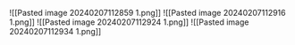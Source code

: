 ![[Pasted image 20240207112859 1.png]]
![[Pasted image 20240207112916 1.png]]
![[Pasted image 20240207112924 1.png]]
![[Pasted image 20240207112934 1.png]]

